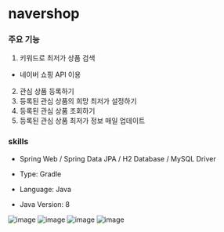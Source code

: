 # navershop
### 주요 기능
1. 키워드로 최저가 상품 검색
  - 네이버 쇼핑 API 이용
2. 관심 상품 등록하기
3. 등록된 관심 상품의 희망 최저가 설정하기
4. 등록된 관심 상품 조회하기
5. 등록된 관심 상품 최저가 정보 매일 업데이트

### skills
- Spring Web / Spring Data JPA / H2 Database / MySQL Driver

- Type: Gradle
- Language: Java
- Java Version: 8

![image](https://user-images.githubusercontent.com/70794506/169545122-b55c3af6-8a6c-42b1-a400-0f62f2c08fab.png)
![image](https://user-images.githubusercontent.com/70794506/169545955-963016f1-ba2c-4a21-845f-b3494e3c5e07.png)
![image](https://user-images.githubusercontent.com/70794506/169546042-40dc3ad0-deca-4edc-933c-e165f22a99f8.png)
![image](https://user-images.githubusercontent.com/70794506/169546501-327d8ead-2144-4acc-ab42-608ff0c57e11.png)

